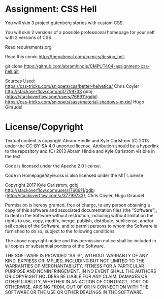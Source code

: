 Assignment: CSS Hell
====================

You will skin 3 project gutenberg stories with custom CSS.

You will skin 2 versions of a possible professional homepage for your
self with 2 versions of CSS.

Read requirements.org

Read this comic http://theoatmeal.com/comics/design_hell

git clone https://github.com/abramhindle/CMPUT404-assignment-css-hell.git

Sources Used:  
https://css-tricks.com/snippets/css/better-helvetica/ Chris Coyier  
http://stackoverflow.com/a/37799733 gdbj (http://stackoverflow.com/users/766911/gdbj)  
https://css-tricks.com/snippets/sass/material-shadows-mixin/ Hugo Giraudel  


  
License/Copyright
=================

Textual content is copyright Abram Hindle and Kyle Carlstrom (C) 2013 under the CC-BY-SA
4.0 unported license. Attribution should be a hyperlink to the
repository and (C) 2013 Abram Hindle and Kyle Carlstrom visibile in the text.

Code is licensed under the Apache 2.0 license.

Code in Homepage/style.css is also licensed under the MIT License

Copyright 2017 Kyle Carlstrom, gdbj http://stackoverflow.com/users/766911/gdbj (http://stackoverflow.com/a/37799733), Chris Coyier, Hugo Giraudel

Permission is hereby granted, free of charge, to any person obtaining a copy of this software and associated documentation files (the "Software"), to deal in the Software without restriction, including without limitation the rights to use, copy, modify, merge, publish, distribute, sublicense, and/or sell copies of the Software, and to permit persons to whom the Software is furnished to do so, subject to the following conditions:

The above copyright notice and this permission notice shall be included in all copies or substantial portions of the Software.

THE SOFTWARE IS PROVIDED "AS IS", WITHOUT WARRANTY OF ANY KIND, EXPRESS OR IMPLIED, INCLUDING BUT NOT LIMITED TO THE WARRANTIES OF MERCHANTABILITY, FITNESS FOR A PARTICULAR PURPOSE AND NONINFRINGEMENT. IN NO EVENT SHALL THE AUTHORS OR COPYRIGHT HOLDERS BE LIABLE FOR ANY CLAIM, DAMAGES OR OTHER LIABILITY, WHETHER IN AN ACTION OF CONTRACT, TORT OR OTHERWISE, ARISING FROM, OUT OF OR IN CONNECTION WITH THE SOFTWARE OR THE USE OR OTHER DEALINGS IN THE SOFTWARE.
